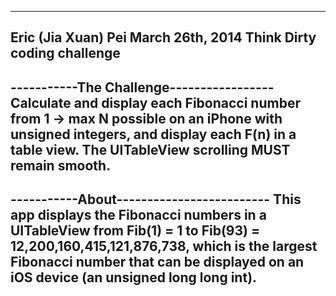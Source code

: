 -----------------------------------------
Eric (Jia Xuan) Pei
March 26th, 2014
Think Dirty coding challenge
-----------------------------------------

-----------The Challenge-----------------
Calculate and display each Fibonacci number from 1 -> max N possible on an iPhone with unsigned integers, and display each F(n) in a table view. The UITableView scrolling MUST remain smooth.
-----------------------------------------

-----------About-------------------------
This app displays the Fibonacci numbers in a UITableView from Fib(1) = 1 to Fib(93) = 12,200,160,415,121,876,738, which is the largest Fibonacci number that can be displayed on an iOS device (an unsigned long long int).
-----------------------------------------
